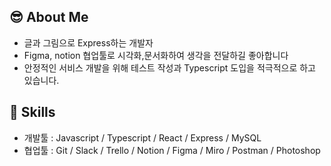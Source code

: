 
## :sunglasses: About Me
- 글과 그림으로 Express하는 개발자
- Figma, notion 협업툴로 시각화,문서화하여 생각을 전달하길 좋아합니다
- 안정적인 서비스 개발을 위해 테스트 작성과 Typescript 도입을 적극적으로 하고 있습니다.

## :wrench: Skills
- 개발툴 : Javascript / Typescript / React / Express / MySQL
- 협업툴 : Git / Slack / Trello / Notion / Figma / Miro / Postman / Photoshop
